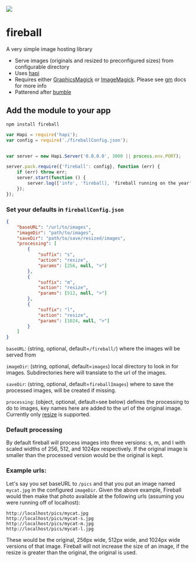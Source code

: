 ![](https://i.cloudup.com/PBrncqI8-Q-1200x1200.jpeg)

fireball
========
A very simple image hosting library

- Serve images (originals and resized to preconfigured sizes) from configurable directory
- Uses [hapi](http://hapijs.org)
- Requires either [GraphicsMagick](http://www.graphicsmagick.org/) or [ImageMagick](http://www.imagemagick.org/).  Please see [gm](https://github.com/aheckmann/gm) docs for more info
- Patterend after [bumble](https://github.com/adambrault/bumble)

## Add the module to your app

```shell
npm install fireball
```

```javascript
var Hapi = require('hapi');
var config = require('./fireballConfig.json');


var server = new Hapi.Server('0.0.0.0', 3000 || process.env.PORT);

server.pack.require({'fireball': config}, function (err) {
    if (err) throw err;
    server.start(function () {
        server.log(['info', 'fireball], 'fireball running on the year' + server.info.port);
    });
});
```

### Set your defaults in ``fireballConfig.json``

```json
{
    "baseURL": "/url/to/images",
    "imageDir": "path/to/images",
    "saveDir": "path/to/save/resized/images",
    "processing": [
        {
            "suffix": "s",
            "action": "resize",
            "params": [256, null, ">"]
        },
        {
            "suffix": "m",
            "action": "resize",
            "params": [512, null, ">"]
        },
        {
            "suffix": "l",
            "action": "resize",
            "params": [1024, null, ">"]
        }
    ]
}
```


``baseURL``: (string, optional, default=``/fireball/``) where the images will be served from

``imageDir``: (string, optional, default=``images``) local directory to look in for images.  Subdirectories here will translate to the url of the images.

``saveDir``: (string, optional, default=``fireballImages``) where to save the processed images, will be created if missing.

``processing``: (object, optional, default=see below) defines the processing to do to images, key names here are added to the url of the original image. Currently only [resize](http://aheckmann.github.com/gm/docs.html#resize) is supported.

### Default processing

By default fireball will process images into three versions: s, m, and l with scaled widths of 256, 512, and 1024px respectively.  If the original image is smaller than the processed version would be the original is kept.


### Example urls:

Let's say you set baseURL to ``/pics`` and that you put an image named ``mycat.jpg`` in the configured ``imageDir``.  Given the above example, Fireball would then make that photo available at the following urls (assuming you were running off of localhost):

```
http://localhost/pics/mycat.jpg
http://localhost/pics/mycat-s.jpg
http://localhost/pics/mycat-m.jpg
http://localhost/pics/mycat-l.jpg
```

These would be the original, 256px wide, 512px wide, and 1024px wide versions of that image.  Fireball will not increase the size of an image, if the resize is greater than the original, the original is used.
